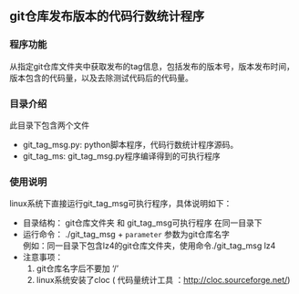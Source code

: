## git仓库发布版本的代码行数统计程序
### 程序功能
从指定git仓库文件夹中获取发布的tag信息，包括发布的版本号，版本发布时间，版本包含的代码量，以及去除测试代码后的代码量。
### 目录介绍
此目录下包含两个文件
- git_tag_msg.py: python脚本程序，代码行数统计程序源码。
- git_tag_ms: git_tag_msg.py程序编译得到的可执行程序
### 使用说明
linux系统下直接运行git_tag_msg可执行程序，具体说明如下：
- 目录结构： git仓库文件夹 和 git_tag_msg可执行程序 在同一目录下
- 运行命令： ./git_tag_msg + `parameter`  参数为git仓库名字  
    例如：同一目录下包含lz4的git仓库文件夹，使用命令./git_tag_msg lz4
- 注意事项：
    1. git仓库名字后不要加 ‘/’ 
    2. linux系统安装了cloc ( 代码量统计工具 ：http://cloc.sourceforge.net/)

